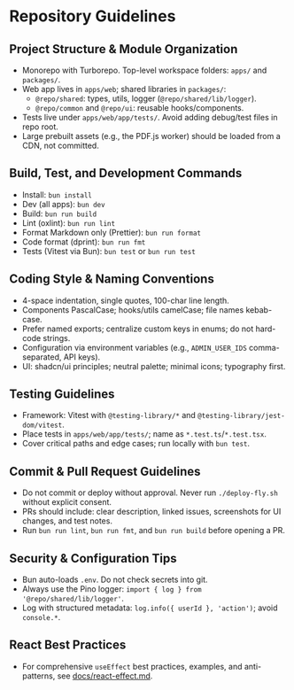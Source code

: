 # Repository Guidelines

## Project Structure & Module Organization

- Monorepo with Turborepo. Top-level workspace folders: `apps/` and `packages/`.
- Web app lives in `apps/web`; shared libraries in `packages/`:
    - `@repo/shared`: types, utils, logger (`@repo/shared/lib/logger`).
    - `@repo/common` and `@repo/ui`: reusable hooks/components.
- Tests live under `apps/web/app/tests/`. Avoid adding debug/test files in repo root.
- Large prebuilt assets (e.g., the PDF.js worker) should be loaded from a CDN, not committed.

## Build, Test, and Development Commands

- Install: `bun install`
- Dev (all apps): `bun dev`
- Build: `bun run build`
- Lint (oxlint): `bun run lint`
- Format Markdown only (Prettier): `bun run format`
- Code format (dprint): `bun run fmt`
- Tests (Vitest via Bun): `bun test` or `bun run test`

## Coding Style & Naming Conventions

- 4-space indentation, single quotes, 100-char line length.
- Components PascalCase; hooks/utils camelCase; file names kebab-case.
- Prefer named exports; centralize custom keys in enums; do not hard-code strings.
- Configuration via environment variables (e.g., `ADMIN_USER_IDS` comma-separated, API keys).
- UI: shadcn/ui principles; neutral palette; minimal icons; typography first.

## Testing Guidelines

- Framework: Vitest with `@testing-library/*` and `@testing-library/jest-dom/vitest`.
- Place tests in `apps/web/app/tests/`; name as `*.test.ts`/`*.test.tsx`.
- Cover critical paths and edge cases; run locally with `bun test`.

## Commit & Pull Request Guidelines

- Do not commit or deploy without approval. Never run `./deploy-fly.sh` without explicit consent.
- PRs should include: clear description, linked issues, screenshots for UI changes, and test notes.
- Run `bun run lint`, `bun run fmt`, and `bun run build` before opening a PR.

## Security & Configuration Tips

- Bun auto-loads `.env`. Do not check secrets into git.
- Always use the Pino logger: `import { log } from '@repo/shared/lib/logger'`.
- Log with structured metadata: `log.info({ userId }, 'action')`; avoid `console.*`.

## React Best Practices

- For comprehensive `useEffect` best practices, examples, and anti-patterns, see [docs/react-effect.md](./docs/react-effect.md).
